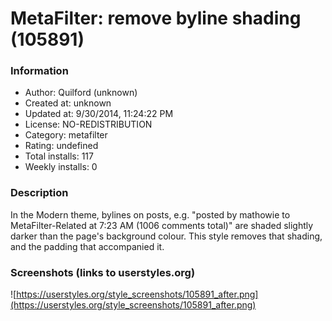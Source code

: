# MetaFilter: remove byline shading (105891)

### Information
- Author: Quilford (unknown)
- Created at: unknown
- Updated at: 9/30/2014, 11:24:22 PM
- License: NO-REDISTRIBUTION
- Category: metafilter
- Rating: undefined
- Total installs: 117
- Weekly installs: 0


### Description
In the Modern theme, bylines on posts, e.g. "posted by mathowie to MetaFilter-Related at 7:23 AM (1006 comments total)" are shaded slightly darker than the page's background colour. This style removes that shading, and the padding that accompanied it.


### Screenshots (links to userstyles.org)
![https://userstyles.org/style_screenshots/105891_after.png](https://userstyles.org/style_screenshots/105891_after.png)


